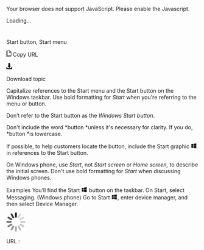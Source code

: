 Your browser does not support JavaScript. Please enable the Javascript.

Loading...

# 

Start button, Start menu

![Copy URL](start-button-start-menu_files/Copy.png)
Copy URL

![Download](start-button-start-menu_files/Download.png)

Download topic

Capitalize references to the Start menu and the Start button on the Windows taskbar. Use bold formatting for *Start* when you're referring to the menu or button.

Don’t refer to the Start button as the *Windows Start button*.

Don't include the word *button *unless it's necessary for clarity. If you do, *button *is lowercase.

If possible, to help customers locate the button, include the Start graphic ![](start-button-start-menu_files/967781121.png) in references to the Start button. 

On Windows phone, use *Start*, not *Start screen* or *Home screen,* to describe the initial screen. Don't use bold formatting for *Start* when discussing Windows phones.

Examples
You’ll find the Start ![](start-button-start-menu_files/967781121.png) button on the taskbar. 
On Start, select Messaging. (Windows phone)
Go to Start ![](start-button-start-menu_files/967781121.png), enter device manager, and then select Device Manager.

![In progress](start-button-start-menu_files/activity-large.gif)

URL :
